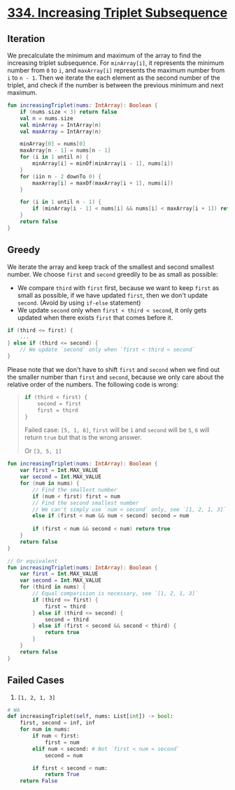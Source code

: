 # [334. Increasing Triplet Subsequence](https://leetcode.com/problems/increasing-triplet-subsequence)

## Iteration
We precalculate the minimum and maximum of the array to find the increasing triplet subsequence. For `minArray[i]`, it represents the minimum number from `0` to `i`, and `maxArray[i]` represents the maximum number from `i` to `n - 1`. Then we iterate the each element as the second number of the triplet, and check if the number is between the previous minimum and next maximum.

```kotlin
fun increasingTriplet(nums: IntArray): Boolean {
    if (nums.size < 3) return false
    val n = nums.size
    val minArray = IntArray(n)
    val maxArray = IntArray(n)

    minArray[0] = nums[0]
    maxArray[n - 1] = nums[n - 1]
    for (i in 1 until n) {
        minArray[i] = minOf(minArray[i - 1], nums[i])
    }
    for (iin n - 2 downTo 0) {
        maxArray[i] = maxOf(maxArray[i + 1], nums[i])
    }

    for (i in 1 until n - 1) {
        if (minArray[i - 1] < nums[i] && nums[i] < maxArray[i + 1]) return true
    }
    return false
}
```

## Greedy
We iterate the array and keep track of the smallest and second smallest number. We choose `first` and `second` greedily to be as small as possible:
* We compare `third` with `first` first, because we want to keep `first` as small as possible, if we have updated `first`, then we don't update `second`. (Avoid by using `if-else` statement)
* We update `second` only when `first < third < second`, it only gets updated when there exists `first` that comes before it.
```kotlin
if (third <= first) {
    ...
} else if (third <= second) {
    // We update `second` only when `first < third < second`
}
```

Please note that we don't have to shift `first` and `second` when we find out the smaller number than `first` and `second`, because we only care about the relative order of the numbers. The following code is wrong:
> ```kotlin
> if (third < first) {
>     second = first
>     first = third
> }
> ```
> 
> Failed case: `[5, 1, 6]`, `first` will be `1` and `second` will be `5`, `6` will return `true` but that is the wrong answer.
> 
> Or `[3, 5, 1]`

```kotlin
fun increasingTriplet(nums: IntArray): Boolean {
    var first = Int.MAX_VALUE
    var second = Int.MAX_VALUE
    for (num in nums) {
        // Find the smallest number
        if (num < first) first = num
        // Find the second smallest number
        // We can't simply use `num < second` only, see `[1, 2, 1, 3]`
        else if (first < num && num < second) second = num
        
        if (first < num && second < num) return true
    }
    return false
}

// Or equivalent
fun increasingTriplet(nums: IntArray): Boolean {
    var first = Int.MAX_VALUE
    var second = Int.MAX_VALUE
    for (third in nums) {
        // Equal comparision is necessary, see `[1, 2, 1, 3]`
        if (third <= first) {
            first = third
        } else if (third <= second) {
            second = third
        } else if (first < second && second < third) {
            return true
        }
    }
    return false
}
```

## Failed Cases
1. `[1, 2, 1, 3]`
```python
# WA
def increasingTriplet(self, nums: List[int]) -> bool:
    first, second = inf, inf
    for num in nums:
        if num < first:
            first = num
        elif num < second: # Not `first < num < second`
            second = num

        if first < second < num:
            return True
    return False
```